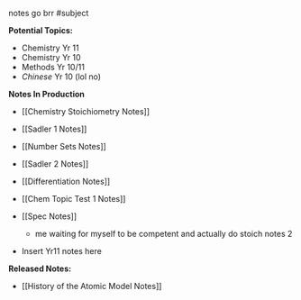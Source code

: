 
notes go brr #subject 

**Potential Topics:**
* Chemistry Yr 11
* Chemistry Yr 10
* Methods Yr 10/11
* *Chinese* Yr 10 (lol no)

**Notes In Production**
* [[Chemistry Stoichiometry Notes]]
* [[Sadler 1 Notes]]
* [[Number Sets Notes]]
* [[Sadler 2 Notes]]
* [[Differentiation Notes]]
* [[Chem Topic Test 1 Notes]]


* [[Spec Notes]]
	* me waiting for myself to be competent and actually do stoich notes 2
* Insert Yr11 notes here


**Released Notes:**
* [[History of the Atomic Model Notes]]


